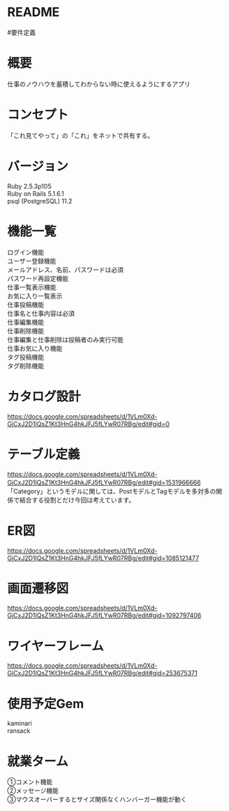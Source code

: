 # README  
#要件定義  
# 概要  
仕事のノウハウを蓄積してわからない時に使えるようにするアプリ  
# コンセプト  
「これ見てやって」の「これ」をネットで共有する。
# バージョン  
Ruby 2.5.3p105  
Ruby on Rails  5.1.6.1  
psql (PostgreSQL) 11.2  
# 機能一覧  
ログイン機能  
ユーザー登録機能  
メールアドレス、名前、パスワードは必須  
パスワード再設定機能  
仕事一覧表示機能  
お気に入り一覧表示  
仕事投稿機能  
仕事名と仕事内容は必須  
仕事編集機能  
仕事削除機能  
仕事編集と仕事削除は投稿者のみ実行可能  
仕事お気に入り機能  
タグ投稿機能  
タグ削除機能  
# カタログ設計  
<https://docs.google.com/spreadsheets/d/1VLm0Xd-GjCxJ2D1lQsZ1Kt3HnG4hkJFJ5fLYwR07RBg/edit#gid=0>
# テーブル定義  
<https://docs.google.com/spreadsheets/d/1VLm0Xd-GjCxJ2D1lQsZ1Kt3HnG4hkJFJ5fLYwR07RBg/edit#gid=1531966666>
　「Category」というモデルに関しては、PostモデルとTagモデルを多対多の関係で結合する役割とだけ今回は考えています。
# ER図  
<https://docs.google.com/spreadsheets/d/1VLm0Xd-GjCxJ2D1lQsZ1Kt3HnG4hkJFJ5fLYwR07RBg/edit#gid=1085121477>
# 画面遷移図  
<https://docs.google.com/spreadsheets/d/1VLm0Xd-GjCxJ2D1lQsZ1Kt3HnG4hkJFJ5fLYwR07RBg/edit#gid=1092797406>
# ワイヤーフレーム  
<https://docs.google.com/spreadsheets/d/1VLm0Xd-GjCxJ2D1lQsZ1Kt3HnG4hkJFJ5fLYwR07RBg/edit#gid=253675371>
# 使用予定Gem  
kaminari  
ransack    
# 就業ターム  
①コメント機能  
②メッセージ機能  
③マウスオーバーするとサイズ関係なくハンバーガー機能が動く  
